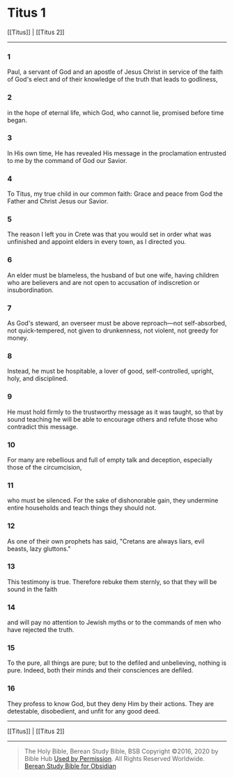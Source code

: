 # Titus 1

[[Titus]] | [[Titus 2]]

---

### 1
Paul, a servant of God and an apostle of Jesus Christ in service of the faith of God's elect and of their knowledge of the truth that leads to godliness,

### 2
in the hope of eternal life, which God, who cannot lie, promised before time began.

### 3
In His own time, He has revealed His message in the proclamation entrusted to me by the command of God our Savior.

### 4
To Titus, my true child in our common faith: Grace and peace from God the Father and Christ Jesus our Savior.

### 5
The reason I left you in Crete was that you would set in order what was unfinished and appoint elders in every town, as I directed you.

### 6
An elder must be blameless, the husband of but one wife, having children who are believers and are not open to accusation of indiscretion or insubordination.

### 7
As God's steward, an overseer must be above reproach—not self-absorbed, not quick-tempered, not given to drunkenness, not violent, not greedy for money.

### 8
Instead, he must be hospitable, a lover of good, self-controlled, upright, holy, and disciplined.

### 9
He must hold firmly to the trustworthy message as it was taught, so that by sound teaching he will be able to encourage others and refute those who contradict this message.

### 10
For many are rebellious and full of empty talk and deception, especially those of the circumcision,

### 11
who must be silenced. For the sake of dishonorable gain, they undermine entire households and teach things they should not.

### 12
As one of their own prophets has said, "Cretans are always liars, evil beasts, lazy gluttons."

### 13
This testimony is true. Therefore rebuke them sternly, so that they will be sound in the faith

### 14
and will pay no attention to Jewish myths or to the commands of men who have rejected the truth.

### 15
To the pure, all things are pure; but to the defiled and unbelieving, nothing is pure. Indeed, both their minds and their consciences are defiled.

### 16
They profess to know God, but they deny Him by their actions. They are detestable, disobedient, and unfit for any good deed.

---

[[Titus]] | [[Titus 2]]

---

> The Holy Bible, Berean Study Bible, BSB
> Copyright &copy;2016, 2020 by Bible Hub
> [Used by Permission](https://berean.bible/terms.htm). All Rights Reserved Worldwide.
> [Berean Study Bible for Obsidian](https://github.com/gapmiss/berean-study-bible-for-obsidian)


